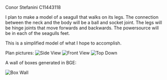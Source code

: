 Conor Stefanini
C11443118

I plan to make a model of a seagull that walks on its legs.
The connection between the neck and the body will be a ball and socket joint.
The legs will be hinge joints that move forwards and backwards.
The powersource will be in each of the seagulls feet.

This is a simplified model of what I hope to accomplish.

Plan pictures:
![Side View](https://raw.githubusercontent.com/ConorStefanini/BGE/Assignment/Logo/sideView.jpg)
![Front View](https://raw.githubusercontent.com/ConorStefanini/BGE/Assignment/Logo/frontView.jpg)
![Top Down](https://raw.githubusercontent.com/ConorStefanini/BGE/Assignment/Logo/topDown.jpg)


A wall of boxes generated in BGE:

![Box Wall](https://raw.githubusercontent.com/ConorStefanini/BGE/Assignment/Logo/generatedWall.jpg)

